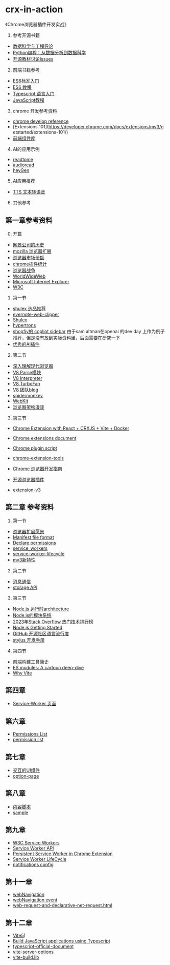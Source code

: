 # crx-in-action
《Chrome浏览器插件开发实战》

1. 参考开源书籍

* [数据科学与工程导论](https://github.com/will-ww/IntroDaSE/tree/master)
* [Python编程：从数据分析到数据科学](https://github.com/will-ww/PythonFromDAToDS#pythonfromdatods)
* [开源教材讨论Issues](https://github.com/X-lab2017/open-wonderland/issues)


2. 前端书籍参考

* [ES6标准入门](https://netmarket.oss.aliyuncs.com/35cdb5c1-9e70-4562-a245-2664416d784b.pdf)
* [ES6 教程](https://wangdoc.com/es6/)
* [Typescript 语言入门](https://wangdoc.com/typescript/intro)
* [JavaScript教程](https://wangdoc.com/javascript/)

3. chrome 开发参考资料

* [chrome develop reference](https://developer.chrome.com/docs/extensions/mv3/intro/)
* [Extensions 101](https://developer.chrome.com/docs/extensions/mv3/g
etstarted/extensions-101/)
* [前端组件库](https://element-plus.org/zh-CN/)


4. AI的应用示例
* [readtome](https://read2me.online/developers/widget/)
* [audioread](https://audioread.com/?via=ttsreader)
* [heyGen](https://www.heygen.com/)

5. AI应用推荐

* [TTS 文本转语音](https://www.text-to-speech.cn/)

6. 其他参考



## 第一章参考资料
0. 开篇
* [网景公司的历史](https://zh.wikipedia.org/zh-hans/%E7%B6%B2%E6%99%AF)
* [mozilla 浏览器扩展](https://developer.mozilla.org/en-US/docs/Mozilla/Add-ons/WebExtensions/What_are_WebExtensions)
* [浏览器市场份额](https://gs.statcounter.com/)
* [chrome插件统计](https://blog.csdn.net/weixin_50701203/article/details/133975603)
* [浏览器战争](https://36kr.com/p/2380920284457989)
* [WorldWideWeb](https://en.wikipedia.org/wiki/WorldWideWeb)
* [Microsoft Internet Explorer](https://zh.wikipedia.org/wiki/Internet_Explorer%E6%AD%B7%E5%8F%B2)
* [W3C](https://www.w3.org/)
1. 第一节

*  [shulex 选品推荐](https://www.zhihu.com/people/shulex-voc)
* [evernote-web-clipper](https://addons.mozilla.org/en-US/firefox/addon/evernote-web-clipper/?utm_source=addons.mozilla.org&utm_medium=referral&utm_content=search)
* [Shulex](https://chrome.google.com/webstore/detail/shulex-copilotchatgpt-e-c/imbdabdbipefiieekabpncjcambojjdg)
* [hypertrons](https://github.com/hypertrons/hypertrons-crx)
* [shopfiy的 copliot  sidebar](https://www.getmesa.com/apps/shopify/integrate/openai)  由于sam altman在openai 的dev day 上作为例子推荐，但是没有放到实际资料里，后面需要在研究一下
* [优秀的AI插件](https://waytoagi.feishu.cn/wiki/C5rJwXCeIiOV7TkuPEqcZTDjnZe?table=tblwvk1NdyQI8HNI&view=vewCzwGlYF)

2. 第二节
* [深入理解现代浏览器](https://mp.weixin.qq.com/s?__biz=Mzg5NDEyMzA2NQ==&mid=2247484400&idx=1&sn=9c7d4b7f346034fd06e2a587cb9c58cf&chksm=c0252ea6f752a7b06e0e6ba4346581fbe864ec769963ffa6cf4b0c7204f4afb0ddb44a76e6cd&mpshare=1&scene=1&srcid=1008vvgoRuGQgyy1MwuzlS8T&sharer_sharetime=1570506760100&sharer_shareid=778ad5bf3b27e0078eb105d7277263f6#rd)
* [V8 Parse模块 ](https://v8.dev/blog/scanner)
* [V8 Interpreter](https://v8.dev/blog/ignition-interpreter)
* [V8 TurboFan ](https://v8.dev/blog/turbofan-jit)
* [V8 团队blog](https://v8.dev/blog)
* [spidermonkey](https://spidermonkey.dev/)
* [WebKit](https://en.wikipedia.org/wiki/WebKit)
* [浏览器架构漫谈](https://github.com/LuckyWinty/blog/blob/master/markdown/Q%26A/%E7%8E%B0%E4%BB%A3%E6%B5%8F%E8%A7%88%E5%99%A8%E6%9E%B6%E6%9E%84%E6%BC%AB%E8%B0%88.md)

3. 第三节

* [Chrome Extension with React + CRXJS + Vite + Docker ](https://mk668a.com/en/blog/Chrome%20Extension%20with%20React%20+%20CRXJS%20+%20Vite%20+%20Docker/)

* [Chrome extensions document](https://developer.chrome.com/docs/extensions/)
* [Chrome plugin script](https://developer.chrome.com/docs/extensions/mv3/getstarted/tut-reading-time/)

* [chrome-extension-tools](https://github.com/crxjs/chrome-extension-tools)
* [Chrome 浏览器开发指南](https://segmentfault.com/a/1190000042851130)

* [开源浏览器插件](https://github.com/search?q=chrome+ext&type=repositories&s=stars&o=desc)

* [extension-v3](https://github.com/mubaidr/vite-vue3-chrome-extension-v3)

## 第二章 参考资料

1. 第一节

* [浏览器扩展愿景](https://developer.chrome.com/docs/extensions/mv3/intro/platform-vision/)
* [Manifest file format](https://developer.chrome.com/docs/extensions/mv3/manifest/)
* [Declare permissions](https://developer.chrome.com/docs/extensions/mv3/declare_permissions/)
* [service_workers](https://developer.chrome.com/docs/extensions/mv3/service_workers/)
* [service-worker-lifecycle](https://developer.chrome.com/docs/extensions/mv3/service_workers/service-worker-lifecycle/)
* [mv3新特性](https://developer.chrome.com/docs/extensions/mv3/intro/mv3-overview/)

2. 第二节

* [消息通信](https://developer.chrome.com/docs/extensions/mv3/messaging/#native-messaging)
* [storage API](https://developer.chrome.com/docs/extensions/reference/storage/)

3. 第三节
* [Node.js 运行时architecture](https://litslink.com/blog/node-js-architecture-from-a-to-z)
* [Node.js的模块系统](https://www.nodeapp.cn/modules.html)
* [2023年Stack Overflow 热门技术排行榜](https://survey.stackoverflow.co/2023/#most-popular-technologies-language)
* [Node.js Getting Started](https://nodejs.org/en/learn)
* [GitHub 开源社区语言流行度](https://github.blog/2023-11-08-the-state-of-open-source-and-ai/)
* [stylus 开发手册](https://stylus-lang.com/docs/)

4. 第四节

* [前端构建工具简史](https://juejin.cn/post/7085613927249215525#heading-15)
* [ES modules: A cartoon deep-dive](https://hacks.mozilla.org/2018/03/es-modules-a-cartoon-deep-dive/)
* [Why Vite](https://vitejs.dev/guide/why.html)



## 第四章

* [Service-Worker 页面](chrome://serviceworker-internals/?devtools)

## 第六章
* [Permissions List](https://support.google.com/chrome/a/answer/7515036?hl=zh-Hans)
* [permission list](https://developer.chrome.com/docs/extensions/develop/concepts/declare-permissions#permissions)

## 第七章

* [交互的UI组件](https://developer.chrome.com/docs/extensions/develop/ui)
* [option-page](https://developer.chrome.com/docs/extensions/develop/ui/options-page)
## 第八章

* [内容脚本](https://developer.chrome.com/docs/extensions/develop/concepts/content-scripts)
* [sample](https://github.com/GoogleChrome/chrome-extensions-samples/tree/main/functional-samples/tutorial.reading-time)

## 第九章

* [W3C Service Workers](https://www.w3.org/TR/service-workers/#model)
* [Service Worker API](https://developer.mozilla.org/en-US/docs/Web/API/Service_Worker_API#service_worker_concepts_and_usage)
* [Persistent Service Worker in Chrome Extension](https://stackoverflow.com/questions/66618136/persistent-service-worker-in-chrome-extension#answer-66618269)
* [Service Worker LifeCycle](https://medium.com/whatfix-techblog/service-worker-in-browser-extensions-a3727cd9117a)
* [notifications config](https://juejin.cn/post/6992889349213782030)

## 第十一章

* [webNavigation](https://developer.chrome.com/docs/extensions/reference/api/webNavigation)
* [webNavigation event](https://developer.mozilla.org/en-US/docs/Mozilla/Add-ons/WebExtensions/API/webNavigation)
* [web-request-and-declarative-net-request.html](https://blog.chromium.org/2019/06/web-request-and-declarative-net-request.html)
## 第十二章

* [Vite5](https://vitejs.dev/blog/announcing-vite5))
* [Build JavaScript applications using Typescript](https://learn.microsoft.com/en-us/training/paths/build-javascript-applications-typescript/)
* [typescript-official-document](https://www.typescriptlang.org/)
* [vite-server-options](https://vitejs.dev/config/server-options.html#server-open)
* [vite-build.lib](https://vitejs.dev/config/build-options.html#build-lib)
